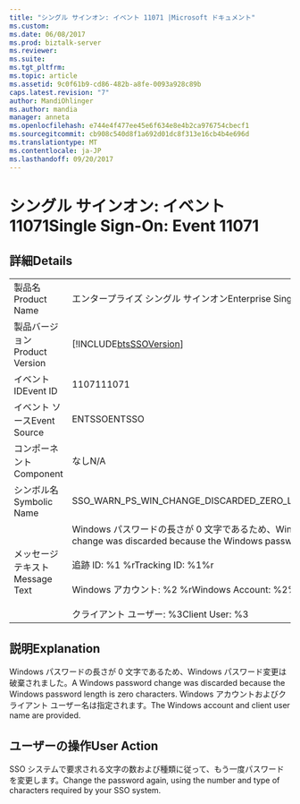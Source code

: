 ```yaml
---
title: "シングル サインオン: イベント 11071 |Microsoft ドキュメント"
ms.custom: 
ms.date: 06/08/2017
ms.prod: biztalk-server
ms.reviewer: 
ms.suite: 
ms.tgt_pltfrm: 
ms.topic: article
ms.assetid: 9c0f61b9-cd86-482b-a8fe-0093a928c89b
caps.latest.revision: "7"
author: MandiOhlinger
ms.author: mandia
manager: anneta
ms.openlocfilehash: e744e4f477ee45e6f634e8e4b2ca976754cbecf1
ms.sourcegitcommit: cb908c540d8f1a692d01dc8f313e16cb4b4e696d
ms.translationtype: MT
ms.contentlocale: ja-JP
ms.lasthandoff: 09/20/2017
---
```

# <a name="single-sign-on-event-11071"></a><span data-ttu-id="543ca-102">シングル サインオン: イベント 11071</span><span class="sxs-lookup"><span data-stu-id="543ca-102">Single Sign-On: Event 11071</span></span>
## <a name="details"></a><span data-ttu-id="543ca-103">詳細</span><span class="sxs-lookup"><span data-stu-id="543ca-103">Details</span></span>  
  
|||  
|-|-|  
|<span data-ttu-id="543ca-104">製品名</span><span class="sxs-lookup"><span data-stu-id="543ca-104">Product Name</span></span>|<span data-ttu-id="543ca-105">エンタープライズ シングル サインオン</span><span class="sxs-lookup"><span data-stu-id="543ca-105">Enterprise Single Sign-On</span></span>|  
|<span data-ttu-id="543ca-106">製品バージョン</span><span class="sxs-lookup"><span data-stu-id="543ca-106">Product Version</span></span>|[!INCLUDE[btsSSOVersion](../includes/btsssoversion-md.md)]|  
|<span data-ttu-id="543ca-107">イベント ID</span><span class="sxs-lookup"><span data-stu-id="543ca-107">Event ID</span></span>|<span data-ttu-id="543ca-108">11071</span><span class="sxs-lookup"><span data-stu-id="543ca-108">11071</span></span>|  
|<span data-ttu-id="543ca-109">イベント ソース</span><span class="sxs-lookup"><span data-stu-id="543ca-109">Event Source</span></span>|<span data-ttu-id="543ca-110">ENTSSO</span><span class="sxs-lookup"><span data-stu-id="543ca-110">ENTSSO</span></span>|  
|<span data-ttu-id="543ca-111">コンポーネント</span><span class="sxs-lookup"><span data-stu-id="543ca-111">Component</span></span>|<span data-ttu-id="543ca-112">なし</span><span class="sxs-lookup"><span data-stu-id="543ca-112">N/A</span></span>|  
|<span data-ttu-id="543ca-113">シンボル名</span><span class="sxs-lookup"><span data-stu-id="543ca-113">Symbolic Name</span></span>|<span data-ttu-id="543ca-114">SSO_WARN_PS_WIN_CHANGE_DISCARDED_ZERO_LENGTH</span><span class="sxs-lookup"><span data-stu-id="543ca-114">SSO_WARN_PS_WIN_CHANGE_DISCARDED_ZERO_LENGTH</span></span>|  
|<span data-ttu-id="543ca-115">メッセージ テキスト</span><span class="sxs-lookup"><span data-stu-id="543ca-115">Message Text</span></span>|<span data-ttu-id="543ca-116">Windows パスワードの長さが 0 文字であるため、Windows パスワード変更は破棄されました。%r</span><span class="sxs-lookup"><span data-stu-id="543ca-116">A Windows password change was discarded because the Windows password length is zero characters.%r</span></span><br /><br /> <span data-ttu-id="543ca-117">追跡 ID: %1 %r</span><span class="sxs-lookup"><span data-stu-id="543ca-117">Tracking ID: %1%r</span></span><br /><br /> <span data-ttu-id="543ca-118">Windows アカウント: %2 %r</span><span class="sxs-lookup"><span data-stu-id="543ca-118">Windows Account: %2%r</span></span><br /><br /> <span data-ttu-id="543ca-119">クライアント ユーザー: %3</span><span class="sxs-lookup"><span data-stu-id="543ca-119">Client User: %3</span></span>|  
  
## <a name="explanation"></a><span data-ttu-id="543ca-120">説明</span><span class="sxs-lookup"><span data-stu-id="543ca-120">Explanation</span></span>  
 <span data-ttu-id="543ca-121">Windows パスワードの長さが 0 文字であるため、Windows パスワード変更は破棄されました。</span><span class="sxs-lookup"><span data-stu-id="543ca-121">A Windows password change was discarded because the Windows password length is zero characters.</span></span> <span data-ttu-id="543ca-122">Windows アカウントおよびクライアント ユーザー名は指定されます。</span><span class="sxs-lookup"><span data-stu-id="543ca-122">The Windows account and client user name are provided.</span></span>  
  
## <a name="user-action"></a><span data-ttu-id="543ca-123">ユーザーの操作</span><span class="sxs-lookup"><span data-stu-id="543ca-123">User Action</span></span>  
 <span data-ttu-id="543ca-124">SSO システムで要求される文字の数および種類に従って、もう一度パスワードを変更します。</span><span class="sxs-lookup"><span data-stu-id="543ca-124">Change the password again, using the number and type of characters required by your SSO system.</span></span>